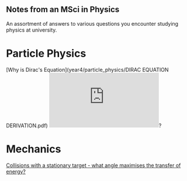 ## Notes from an MSci in Physics

An assortment of answers to various questions you encounter studying physics at university. 

# Particle Physics
[Why is Dirac's Equation](year4/particle_physics/DIRAC EQUATION DERIVATION.pdf) ![Dirac's Equation](http://www.sciweavers.org/tex2img.php?eq=i%5Cgamma%5E%7B%5Cmu%7D%5Cpartial_%7B%5Cmu%7D%5Cpsi%3Dm%5Cpsi&bc=White&fc=Black&im=jpg&fs=12&ff=arev&edit=0)?

# Mechanics
[Collisions with a stationary target - what angle maximises the transfer of energy?](year1/mechanics/collisions_with_a_stationary_target.pdf)